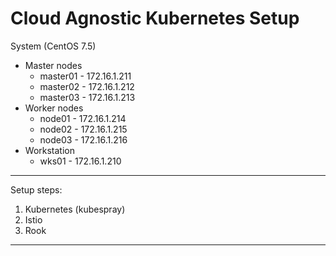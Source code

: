 # Cloud  Agnostic Kubernetes Setup
System (CentOS 7.5)
* Master nodes
    - master01  - 172.16.1.211
    - master02  - 172.16.1.212
    - master03  - 172.16.1.213
* Worker nodes
    - node01    - 172.16.1.214
    - node02    - 172.16.1.215
    - node03    - 172.16.1.216
* Workstation
    - wks01     - 172.16.1.210
---
Setup steps:
1. Kubernetes (kubespray)
2. Istio
3. Rook
---
